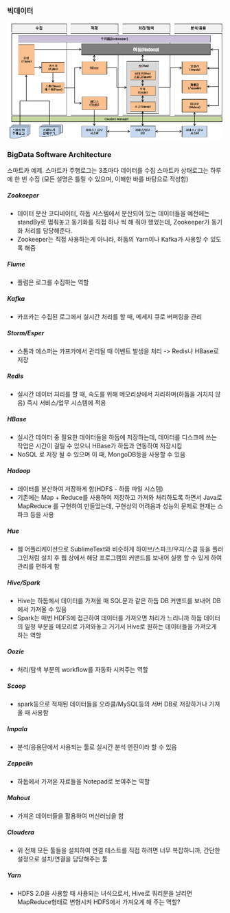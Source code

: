 
### 빅데이터

![빅데이터 소프트웨어 아키텍처](https://github.com/ynicekyhh/TIL/blob/master/bigdata/%EB%B9%85%EB%8D%B0%EC%9D%B4%ED%84%B0%20%EC%86%8C%ED%94%84%ED%8A%B8%EC%9B%A8%EC%96%B4%20%EC%95%84%ED%82%A4%ED%85%8D%EC%B2%98.PNG)


### BigData Software Architecture


스마트카 예제.
스마트카 주행로그는 3초마다 데이터를 수집
스마트카 상태로그는 하루에 한 번 수집
(모든 설명은 틀릴 수 있으며, 이해한 바를 바탕으로 작성함)

##### Zookeeper
- 데이터 분산 코디네이터, 하둡 시스템에서 분산되어 있는 데이터들을 예전에는 standBy로 멈춰놓고 동기화를 직접 하나 씩 해 줘야 했었는데, Zookeeper가 동기화 처리를 담당해준다.
- Zookeeper는 직접 사용하는게 아니라, 하둡의 Yarn이나 Kafka가 사용할 수 있도록 해줌

##### Flume
- 플럼은 로그를 수집하는 역할

##### Kafka
- 카프카는 수집된 로그에서 실시간 처리를 할 때, 메세지 큐로 버퍼링을 관리

##### Storm/Esper
- 스톰과 에스퍼는 카프카에서 관리될 때 이벤트 발생을 처리 -> Redis나 HBase로 저장

##### Redis
- 실시간 데이터 처리를 할 때, 속도를 위해 메모리상에서 처리하며(하둡을 거치지 않음) 즉시 서비스/업무 시스템에 적용

##### HBase
- 실시간 데이터 중 필요한 데이터들을 하둡에 저장하는데, 데이터를 디스크에 쓰는 작업은 시간이 걸릴 수 있으니 HBase가 하둡과 연동하여 저장시킴
- NoSQL 로 저장 될 수 있으며 이 때, MongoDB등을 사용할 수 있음

##### Hadoop
- 데이터를 분산하여 저장하게 함(HDFS - 하둡 파일 시스템)
- 기존에는 Map + Reduce를 사용하여 저장하고 가져와 처리하도록 하면서 Java로 MapReduce 를 구현하여 만들었는데, 구현상의 어려움과 성능의 문제로 현재는 스파크 등을 사용

##### Hue
- 웹 어플리케이션으로 SublimeText와 비슷하게 하이브/스파크/우지/스쿱 등을 플러그인처럼 설치 후 웹 상에서 해당 프로그램의 커맨드를 보내어 실행 할 수 있게 하여 관리를 편하게 함

##### Hive/Spark
- Hive는 하둡에서 데이터를 가져올 때 SQL문과 같은 하둡 DB 커맨드를 보내어 DB에서 가져올 수 있음
- Spark는 매번 HDFS에 접근하여 데이터를 가져오면 처리가 느리니까 하둡 데이터의 일정 부분을 메모리로 가져와놓고 거기서 Hive로 원하는 데이터들을 가져오게 하는 역할

##### Oozie
- 처리/탐색 부분의 workflow를 자동화 시켜주는 역할

##### Scoop
- spark등으로 적재된 데이터들을 오라클/MySQL등의 서버 DB로 저장하거나 가져올 때 사용함

##### Impala
- 분석/응용단에서 사용되는 툴로 실시간 분석 엔진이라 할 수 있음

##### Zeppelin
- 하둡에서 가져온 자료들을 Notepad로 보여주는 역할

##### Mahout
- 가져온 데이터들을 활용하여 머신러닝을 함

##### Cloudera
- 위 전체 모든 툴들을 설치하여 연결 테스트를 직접 하려면 너무 복잡하니까, 간단한 설정으로 설치/연결을 담당해주는 툴

##### Yarn
- HDFS 2.0을 사용할 때 사용되는 녀석으로서, Hive로 쿼리문을 날리면 MapReduce형태로 변형시켜 HDFS에서 가져오게 해 주는 역할?
